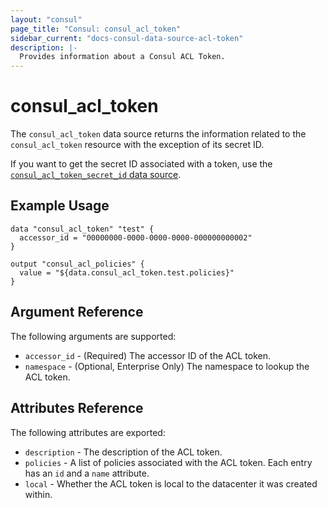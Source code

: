 ```yaml
---
layout: "consul"
page_title: "Consul: consul_acl_token"
sidebar_current: "docs-consul-data-source-acl-token"
description: |-
  Provides information about a Consul ACL Token.
---
```


# consul_acl_token

The `consul_acl_token` data source returns the information related to the
`consul_acl_token` resource with the exception of its secret ID.

If you want to get the secret ID associated with a token, use the
[`consul_acl_token_secret_id` data source](/docs/providers/consul/d/acl_token_secret_id.html).

## Example Usage

```hcl
data "consul_acl_token" "test" {
  accessor_id = "00000000-0000-0000-0000-000000000002"
}

output "consul_acl_policies" {
  value = "${data.consul_acl_token.test.policies}"
}
```


## Argument Reference

The following arguments are supported:

* `accessor_id` - (Required) The accessor ID of the ACL token.
* `namespace` - (Optional, Enterprise Only) The namespace to lookup the ACL token.

## Attributes Reference

The following attributes are exported:

* `description` - The description of the ACL token.
* `policies` - A list of policies associated with the ACL token. Each entry has
  an `id` and a `name` attribute.
* `local` - Whether the ACL token is local to the datacenter it was created within.
